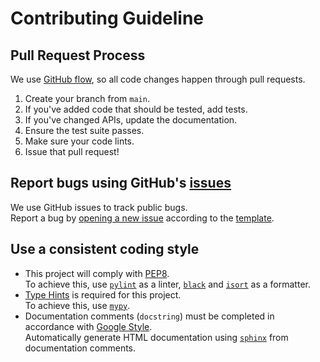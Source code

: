 
# Contributing Guideline


## Pull Request Process

We use [GitHub flow](https://guides.github.com/introduction/flow/index.html), so all code changes happen through pull requests.

  1. Create your branch from `main`.
  2. If you've added code that should be tested, add tests.
  3. If you've changed APIs, update the documentation.
  4. Ensure the test suite passes.
  5. Make sure your code lints.
  6. Issue that pull request!


## Report bugs using GitHub's [issues](https://github.com/tkhshtsh0917/pytemplate/issues)

We use GitHub issues to track public bugs.<br>
Report a bug by [opening a new issue](https://github.com/tkhshtsh0917/pytemplate/issues/new) according to the [template](/ISSUE_TEMPLATE).


## Use a consistent coding style

  * This project will comply with [PEP8](https://www.python.org/dev/peps/pep-0008/).<br>To achieve this, use [`pylint`](https://www.pylint.org/) as a linter, [`black`](https://black.readthedocs.io/en/stable/) and [`isort`](https://pycqa.github.io/isort/) as a formatter.
  * [Type Hints](https://docs.python.org/3/library/typing.html) is required for this project.<br>To achieve this, use [`mypy`](http://mypy-lang.org/).
  * Documentation comments (`docstring`) must be completed in accordance with [Google Style](https://github.com/google/styleguide/blob/gh-pages/pyguide.md).<br>Automatically generate HTML documentation using [`sphinx`](https://www.sphinx-doc.org/en/master/) from documentation comments.
